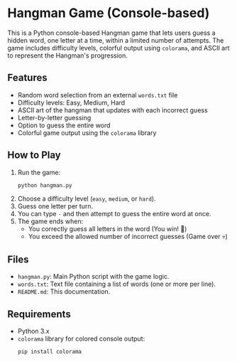 # Hangman Game (Console-based)

This is a Python console-based Hangman game that lets users guess a hidden word, one letter at a time, within a limited number of attempts. The game includes difficulty levels, colorful output using `colorama`, and ASCII art to represent the Hangman's progression.

## Features

- Random word selection from an external `words.txt` file
- Difficulty levels: Easy, Medium, Hard
- ASCII art of the hangman that updates with each incorrect guess
- Letter-by-letter guessing
- Option to guess the entire word
- Colorful game output using the `colorama` library

## How to Play

1. Run the game:
   ```bash
   python hangman.py
   ```
2. Choose a difficulty level (`easy`, `medium`, or `hard`).
3. Guess one letter per turn.
4. You can type `-` and then attempt to guess the entire word at once.
5. The game ends when:
   - You correctly guess all letters in the word (You win! 🎉)
   - You exceed the allowed number of incorrect guesses (Game over 💀)

## Files

- `hangman.py`: Main Python script with the game logic.
- `words.txt`: Text file containing a list of words (one or more per line).
- `README.md`: This documentation.

## Requirements

- Python 3.x
- `colorama` library for colored console output:
  ```bash
  pip install colorama
  ```
